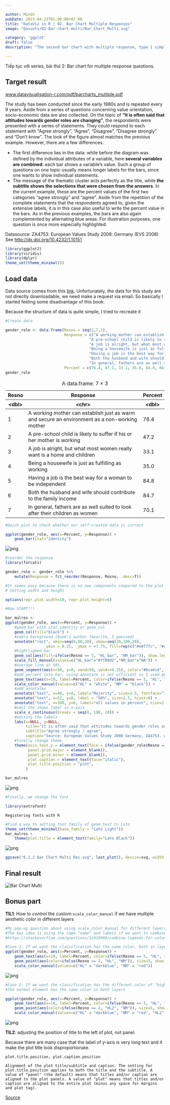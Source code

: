 ```yaml
---

author: Mindx
pubDate: 2023-04-23T01:00:00+07:00
title: "DataViz in R | 02. Bar Chart Multiple Responses"
image: "@assets/02-Bar-chart-multi/Bar_Chart_Multi.svg"

category: 'ggplot'
draft: false
description: "The second bar chart with multiple response, type 1 simple"

---
```


Tiếp tục với series, bài thứ 2: Bar chart for multiple response questions.

## Target result

www.datavisualisation-r.com/pdf/barcharts_multiple.pdf

The study has been conducted since the early 1980s and is repeated every 9 years. Aside from a series of questions
concerning value orientation, socio-economic data are also collected. On the topic
of **“It is often said that attitudes towards gender roles are changing”**, the respondents
were presented with a series of statements. They could respond to each statement
with “Agree strongly”, “Agree”, “Disagree”, “Disagree strongly” and “Don’t know”.
The look of the ﬁgure almost matches the previous example. However, there are
a few differences.

- The ﬁrst difference lies in the data: while before the diagram was deﬁned by the individual attributes of a variable, here **several variables are combined**: each bar shows a variable’s value. Such a group of questions on one
  topic usually means longer labels for the bars, since one wants to show individual
  statements.
- The message of the thematic cluster acts perfectly as the title, while
  **the subtitle shows the selections that were chosen from the answers**. In the current
  example, these are the percent values of the ﬁrst two categories “agree strongly” and “agree”. Aside from the repetition of the complete statements that the respondents
  agreed to, given the extensive labels, it is in this case also useful to write the
  percent value in the bars. As in the previous examples, the bars are also again
  complemented by alternating blue areas. For illustration purposes, one question is
  once more especially highlighted.

Datasource: ZA4753: European Values Study 2008: Germany (EVS 2008)
See http://dx.doi.org/10.4232/1.10151

```r
library(ggplot2)
library(viridis)
library(dplyr)
theme_set(theme_minimal())
```

## Load data

Data source comes from this [link](https://search.gesis.org/research_data/ZA4753). Unfortunately, the data for this study are not directly downloadable, we need make a request via email. So basically I started feeling some disadvantage of this book.

Because the structure of data is quite simple, I tried to recreate it

```r
#Create data

gender_role <- data.frame(Resno = seq(1,7,1),
                          Response = c("A working mother can establish just as warm and\nsecure an environment as a non-working mother",
                                     "A pre-school child is likely to suffer if\nhis or her mother is working",
                                     "A job is alright, but what most women\nreally want is a home and children",
                                     "Being a housewife is just as fulfilling as\nworking",
                                     "Having a job is the best way for a woman\nto be independent",
                                     "Both the husband and wife should contribute\nto the family income",
                                     "In general, fathers are as well suited to\nlook after their children as women"),
                          Percent = c(76.4, 47.2, 33.1, 35.0, 84.8, 84.7, 70.1))
gender_role
```

<div class="relative overflow-auto font-mono text-sm max-h-96 text-left text-base-content/70 dataframe">
 <table class="dataframe ">
<caption>A data.frame: 7 × 3</caption>
<thead>
	<tr><th scope=col>Resno</th><th scope=col>Response</th><th scope=col>Percent</th></tr>
	<tr><th scope=col>&lt;dbl&gt;</th><th scope=col>&lt;chr&gt;</th><th scope=col>&lt;dbl&gt;</th></tr>
</thead>
<tbody>
	<tr><td>1</td><td>A working mother can establish just as warm and
secure an environment as a non-working mother</td><td>76.4</td></tr>
	<tr><td>2</td><td>A pre-school child is likely to suffer if
his or her mother is working                       </td><td>47.2</td></tr>
	<tr><td>3</td><td>A job is alright, but what most women
really want is a home and children                     </td><td>33.1</td></tr>
	<tr><td>4</td><td>Being a housewife is just as fulfilling as
working                                           </td><td>35.0</td></tr>
	<tr><td>5</td><td>Having a job is the best way for a woman
to be independent                                   </td><td>84.8</td></tr>
	<tr><td>6</td><td>Both the husband and wife should contribute
to the family income                             </td><td>84.7</td></tr>
	<tr><td>7</td><td>In general, fathers are as well suited to
look after their children as women                 </td><td>70.1</td></tr>
</tbody>
</table> 
</div>

```r
#Quick plot to check whether our self-created data is correct

ggplot(gender_role, aes(x=Percent, y=Response)) +
    geom_bar(stat="identity")
```

![png](@assets/02-Bar-chart-multi/output_4_0.png)

```r
#reorder the response
library(forcats)

gender_role <- gender_role %>%
    mutate(Response = fct_reorder(Response, Resno, .desc=T))
```

```r
#It seems easy because there is no new components compared to the plot in 6.1.1
# Setting width and height

options(repr.plot.width=10, repr.plot.height=6)
```

```r
#Now START!!!

bar_mulres <-
ggplot(gender_role, aes(x=Percent, y=Response)) +
    #geom_bar with stat identity or geom_col
    geom_col(fill="black") +
    #zebra background (book's author favorite, I guessed)
    annotate("rect", xmin=seq(0,80,20), xmax=seq(20,100,20),
                  ymin = 0.25,  ymax = +7.75, fill=rep(c("#e8f7fc", "#def5fc"), length.out = 5), alpha=0.8) +
    #hightlighed bar
    geom_col(aes(fill=ifelse(Resno == 5, "HL_bar", "NM_bar")), show.legend = F) +
    scale_fill_manual(values=c("HL_bar"="#ff00d2","NM_bar"="NA")) +
    #average line at 50%
    geom_segment(aes(x=50, y=0, xend=50, yend=+8.25), color="#6ca6cd", linewidth=0.5) +
    #add percent into bar, using annotate is not efficient so I used geom_text
    geom_text(aes(x=10, label=Percent, color=ifelse(Resno == 5, "HL", "NM")), show.legend = F) +
    scale_color_manual(values=c("HL" = "white", "NM" = "black")) +
    #add annotates
    annotate("text", x=48, y=8, label="Majority", size=2.5, fontface="italic", hjust=1) +
    annotate("text", x=52, y=8, label = "50%", size=2.5, hjust=0) +
    annotate("text", x=100, y=8, label="all values in percent", size=2.5, hjust=1, fontface="italic") +
    #edit the shown label in x-axis
    scale_x_continuous(breaks = seq(0, 100, 20)) +
    #editing the labels
    labs(x=NULL, y=NULL,
         title="It is often said that attitudes towards gender roles are changing",
         subtitle="Agree strongly / agree",
         caption="Source: European Values Study 2008 Germany, ZA4753. www.gesis.org. Design: Stefan Fichtel, ixtract") +
    #finally change theme
    theme(axis.text.y = element_text(face = ifelse(gender_role$Resno == 3, "bold", "plain")),
          panel.grid.major = element_blank(),
          panel.grid.minor = element_blank(),
          plot.caption = element_text(face="italic"),
          plot.title.position = "plot",
         )

bar_mulres
```

![png](@assets/02-Bar-chart-multi/output_7_1.png)

```r
#Finally, we change the font

library(extrafont)
```

    Registering fonts with R

```r
#Find a way to setting font family of geom_text to Lato
theme_set(theme_minimal(base_family = "Lato Light"))
bar_mulres +
    theme(plot.title = element_text(family="Lato Black"))
```

![png](@assets/02-Bar-chart-multi/output_9_0.png)

```r
ggsave("6.1.2 Bar Chart Multi Res.svg", last_plot(), device=svg, width = 20, height = 12, units="cm")
```

## Final result

![Bar Chart Multi](@assets/02-Bar-chart-multi/Bar_Chart_Multi.svg)

## Bonus part

**TIL1**: How to _control_ the custom `scale_color_manual` if we have multiple aesthetic color in different layers

```r
#My pop-up question about using scale_color_manual for different layers with different mapping
#The key idea is using the same "name" and labels if we want to combine them
#https://stackoverflow.com/questions/12410908/combine-legends-for-color-and-shape-into-a-single-legend

#Case 1: If we want the classification has the same color, both in layer text and point
ggplot(gender_role, aes(x=Percent, y=Response)) +
    geom_text(aes(x=10, label=Percent, color=ifelse(Resno == 5, "HL", "NM")), show.legend = F) +
    geom_point(aes(color=ifelse(Resno == 2, "HL", "NM")), size=5, show.legend = F) +
    scale_color_manual(values=c("HL" = "darkblue", "NM" = "red"))

```

![png](@assets/02-Bar-chart-multi/output_13_0.png)

```r
#Case 2: If we want the classification has the different color of "highlight" only in layer geom_point
#The normal element has the same color in both layers

ggplot(gender_role, aes(x=Percent, y=Response)) +
    geom_text(aes(x=10, label=Percent, color=ifelse(Resno == 5, "HL", "NM")), show.legend = F) +
    geom_point(aes(color=ifelse(Resno == 2, "HL2", "NM")), size=5, show.legend = F) +
    scale_color_manual(values=c("HL" = "darkblue", "NM" = "red", "HL2" = "green"))
```

![png](@assets/02-Bar-chart-multi/output_14_0.png)

**TIL2**: adjusting the position of title to the left of plot, not panel.

Because there are many case that the label of y-axis is very long text and it make the plot title look disproportionate.

```
plot.title.position, plot.caption.position

Alignment of the plot title/subtitle and caption. The setting for plot.title.position applies to both the title and the subtitle. A value of "panel" (the default) means that titles and/or caption are aligned to the plot panels. A value of "plot" means that titles and/or caption are aligned to the entire plot (minus any space for margins and plot tag).
```

[Source](https://ggplot2.tidyverse.org/reference/theme.html)
